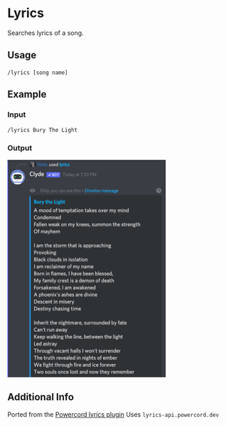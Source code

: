 # Lyrics
Searches lyrics of a song.

## Usage
```
/lyrics [song name]
```

## Example
### Input
```
/lyrics Bury The Light
```

### Output
![image](/screenshots/lyrics_example.png)

## Additional Info
Ported from the [Powercord lyrics plugin](https://github.com/powercord-community/lyrics)
Uses `lyrics-api.powercord.dev`